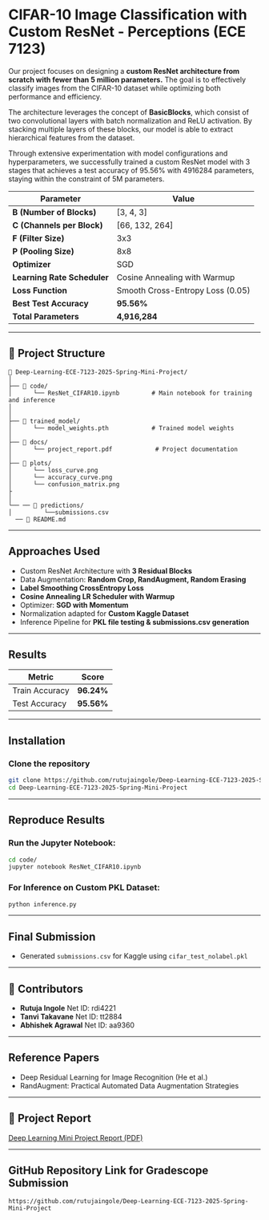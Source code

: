 # CIFAR-10 Image Classification with Custom ResNet - Perceptions (ECE 7123)

Our project focuses on designing a **custom ResNet architecture from scratch with fewer than 5 million parameters.** The goal is to effectively classify images from the CIFAR-10 dataset while optimizing both performance and efficiency.  

The architecture leverages the concept of **BasicBlocks**, which consist of two convolutional layers with batch normalization and ReLU activation. By stacking multiple layers of these blocks, our model is able to extract hierarchical features from the dataset.

Through extensive experimentation with model configurations and hyperparameters, we successfully trained a custom ResNet model with 3 stages that achieves a test accuracy of 95.56% with 4916284 parameters, staying within the constraint of 5M parameters.  


| Parameter             | Value                  |
|----------------|----------------------|
| **B (Number of Blocks)** | [3, 4, 3] |
| **C (Channels per Block)** | [66, 132, 264] |
| **F (Filter Size)** | 3x3 |
| **P (Pooling Size)** | 8x8 |
| **Optimizer** | SGD |
| **Learning Rate Scheduler** | Cosine Annealing with Warmup |
| **Loss Function** | Smooth Cross-Entropy Loss (0.05) |
| **Best Test Accuracy** | **95.56%** |
| **Total Parameters** | **4,916,284** |

---
## 📂 Project Structure

```
📂 Deep-Learning-ECE-7123-2025-Spring-Mini-Project/
│
├── 📂 code/
│      └── ResNet_CIFAR10.ipynb         # Main notebook for training and inference
│      
│
├── 📂 trained_model/
│      └── model_weights.pth            # Trained model weights
│
├── 📂 docs/   
│      └── project_report.pdf            # Project documentation         
│
├── 📂 plots/
│      └── loss_curve.png
│      └── accuracy_curve.png
│      └── confusion_matrix.png
├                     
│
└── ── 📂 predictions/
│         └──submissions.csv
  ── 📝 README.md        
```

---

##  **Approaches Used**
 - Custom ResNet Architecture with **3 Residual Blocks**  
 -  Data Augmentation: **Random Crop, RandAugment, Random Erasing**  
 - **Label Smoothing CrossEntropy Loss**  
 -  **Cosine Annealing LR Scheduler with Warmup**  
 -  Optimizer: **SGD with Momentum**  
 -  Normalization adapted for **Custom Kaggle Dataset**  
 - Inference Pipeline for **PKL file testing & submissions.csv generation**

---

##  **Results**
| Metric             | Score         |
|----------------|---------------------|
| Train Accuracy        | **96.24%** |
| Test Accuracy | **95.56%** |
---

##  **Installation**
### Clone the repository
```bash
git clone https://github.com/rutujaingole/Deep-Learning-ECE-7123-2025-Spring-Mini-Project.git
cd Deep-Learning-ECE-7123-2025-Spring-Mini-Project
```

---

##  **Reproduce Results**

### Run the Jupyter Notebook:
```bash
cd code/
jupyter notebook ResNet_CIFAR10.ipynb
```

### For Inference on Custom PKL Dataset:
```bash
python inference.py
```

---

##  **Final Submission**
- Generated `submissions.csv` for Kaggle using `cifar_test_nolabel.pkl`
---

## 👤 **Contributors**
- **Rutuja Ingole**  Net ID: rdi4221
- **Tanvi Takavane**  Net ID: tt2884
- **Abhishek Agrawal** Net ID: aa9360

---

##  Reference Papers
- Deep Residual Learning for Image Recognition (He et al.)
- RandAugment: Practical Automated Data Augmentation Strategies

---

## 🔗 Project Report
[Deep Learning Mini Project Report (PDF)](./docs/project_report.pdf)

---

##  **GitHub Repository Link for Gradescope Submission**
```
https://github.com/rutujaingole/Deep-Learning-ECE-7123-2025-Spring-Mini-Project
```

